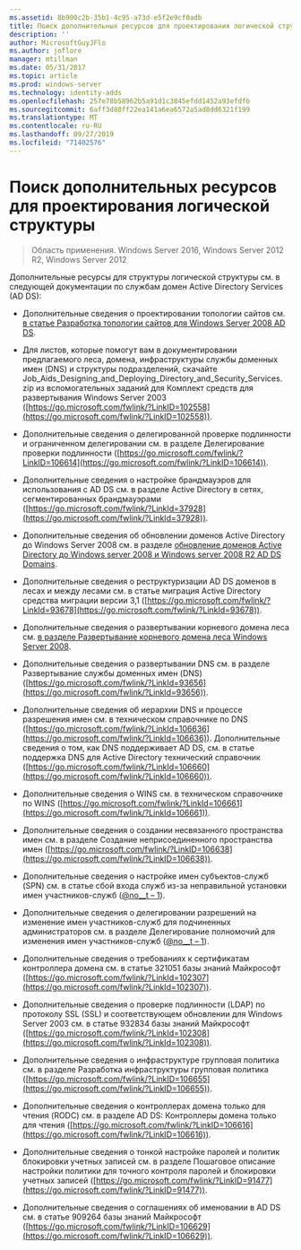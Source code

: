 ```yaml
---
ms.assetid: 8b900c2b-35b1-4c95-a73d-e5f2e9cf0adb
title: Поиск дополнительных ресурсов для проектирования логической структуры
description: ''
author: MicrosoftGuyJFlo
ms.author: joflore
manager: mtillman
ms.date: 05/31/2017
ms.topic: article
ms.prod: windows-server
ms.technology: identity-adds
ms.openlocfilehash: 257e78b58962b5a91d1c3845efdd1452a93efdfb
ms.sourcegitcommit: 6aff3d88ff22ea141a6ea6572a5ad8dd6321f199
ms.translationtype: MT
ms.contentlocale: ru-RU
ms.lasthandoff: 09/27/2019
ms.locfileid: "71402576"
---
```

# <a name="finding-additional-resources-for-logical-structure-design"></a>Поиск дополнительных ресурсов для проектирования логической структуры

>Область применения. Windows Server 2016, Windows Server 2012 R2, Windows Server 2012

Дополнительные ресурсы для структуры логической структуры см. в следующей документации по службам домен Active Directory Services (AD DS):  
  
- Дополнительные сведения о проектировании топологии сайтов см. [в статье Разработка топологии сайтов для Windows Server 2008 AD DS](Designing-the-Site-Topology.md).  

- Для листов, которые помогут вам в документировании предлагаемого леса, домена, инфраструктуры службы доменных имен (DNS) и структуры подразделений, скачайте Job_Aids_Designing_and_Deploying_Directory_and_Security_Services. zip из вспомогательных заданий для Комплект средств для развертывания Windows Server 2003 ([https://go.microsoft.com/fwlink/?LinkID=102558](https://go.microsoft.com/fwlink/?LinkID=102558)).  
  
- Дополнительные сведения о делегированной проверке подлинности и ограниченном делегировании см. в разделе Делегирование проверки подлинности ([https://go.microsoft.com/fwlink/?LinkID=106614](https://go.microsoft.com/fwlink/?LinkID=106614)).  
  
- Дополнительные сведения о настройке брандмауэров для использования с AD DS см. в разделе Active Directory в сетях, сегментированных брандмауэрами ([https://go.microsoft.com/fwlink/?LinkId=37928](https://go.microsoft.com/fwlink/?LinkId=37928)).  
  
- Дополнительные сведения об обновлении доменов Active Directory до Windows Server 2008 см. в разделе [обновление доменов Active Directory до Windows server 2008 и Windows server 2008 R2 AD DS Domains](https://technet.microsoft.com/library/cc731188.aspx).  
  
- Дополнительные сведения о реструктуризации AD DS доменов в лесах и между лесами см. в статье миграция Active Directory средства миграции версии 3,1 ([https://go.microsoft.com/fwlink/?LinkId=93678](https://go.microsoft.com/fwlink/?LinkId=93678)).  
  
- Дополнительные сведения о развертывании корневого домена леса см. [в разделе Развертывание корневого домена леса Windows Server 2008](https://technet.microsoft.com/library/cc731174.aspx).  
  
- Дополнительные сведения о развертывании DNS см. в разделе Развертывание службы доменных имен (DNS) ([https://go.microsoft.com/fwlink/?LinkId=93656](https://go.microsoft.com/fwlink/?LinkId=93656)).  
  
- Дополнительные сведения об иерархии DNS и процессе разрешения имен см. в техническом справочнике по DNS ([https://go.microsoft.com/fwlink/?LinkId=106636](https://go.microsoft.com/fwlink/?LinkId=106636)). Дополнительные сведения о том, как DNS поддерживает AD DS, см. в статье поддержка DNS для Active Directory технический справочник ([https://go.microsoft.com/fwlink/?LinkId=106660](https://go.microsoft.com/fwlink/?LinkId=106660)).  
  
- Дополнительные сведения о WINS см. в техническом справочнике по WINS ([https://go.microsoft.com/fwlink/?LinkId=106661](https://go.microsoft.com/fwlink/?LinkId=106661)).  
  
- Дополнительные сведения о создании несвязанного пространства имен см. в разделе Создание неприсоединенного пространства имен ([https://go.microsoft.com/fwlink/?LinkID=106638](https://go.microsoft.com/fwlink/?LinkID=106638)).  
  
- Дополнительные сведения о настройке имен субъектов-служб (SPN) см. в статье сбой входа служб из-за неправильной установки имен участников-служб ([@no__t – 1](https://go.microsoft.com/fwlink/?LinkId=102304)).  
  
- Дополнительные сведения о делегировании разрешений на изменение имен участников-служб для подчиненных администраторов см. в разделе Делегирование полномочий для изменения имен участников-служб ([@no__t – 1](https://go.microsoft.com/fwlink/?LinkID=106639)).  
  
- Дополнительные сведения о требованиях к сертификатам контроллера домена см. в статье 321051 базы знаний Майкрософт ([https://go.microsoft.com/fwlink/?LinkId=102307](https://go.microsoft.com/fwlink/?LinkId=102307)).  
  
- Дополнительные сведения о проверке подлинности (LDAP) по протоколу SSL (SSL) и соответствующем обновлении для Windows Server 2003 см. в статье 932834 базы знаний Майкрософт ([https://go.microsoft.com/fwlink/?LinkId=102308](https://go.microsoft.com/fwlink/?LinkId=102308)).  
  
- Дополнительные сведения о инфраструктуре групповая политика см. в разделе Разработка инфраструктуры групповая политика ([https://go.microsoft.com/fwlink/?LinkID=106655](https://go.microsoft.com/fwlink/?LinkID=106655)).  
  
- Дополнительные сведения о контроллерах домена только для чтения (RODC) см. в разделе AD DS: Контроллеры домена только для чтения ([https://go.microsoft.com/fwlink/?LinkID=106616](https://go.microsoft.com/fwlink/?LinkID=106616)).  
  
- Дополнительные сведения о тонкой настройке паролей и политик блокировки учетных записей см. в разделе Пошаговое описание настройки политики для точного контроля паролей и блокировки учетных записей ([https://go.microsoft.com/fwlink/?LinkID=91477](https://go.microsoft.com/fwlink/?LinkID=91477)).  
  
- Дополнительные сведения о соглашениях об именовании в AD DS см. в статье 909264 базы знаний Майкрософт ([https://go.microsoft.com/fwlink/?LinkID=106629](https://go.microsoft.com/fwlink/?LinkID=106629)).  
